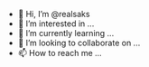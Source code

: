 - 👋 Hi, I’m @realsaks
- 👀 I’m interested in ...
- 🌱 I’m currently learning ...
- 💞️ I’m looking to collaborate on ...
- 📫 How to reach me ...

<!---
realsaks/realsaks is a ✨ special ✨ repository because its `README.md` (this file) appears on your GitHub profile.
You can click the Preview link to take a look at your changes.
--->
